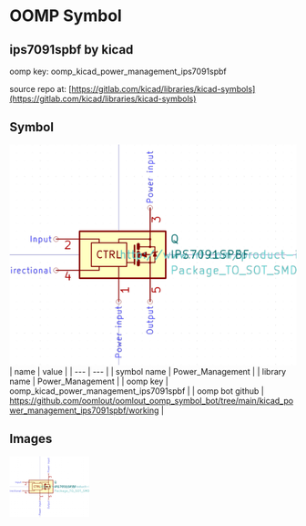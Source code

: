 # OOMP Symbol  
## ips7091spbf  by kicad  
  
oomp key: oomp_kicad_power_management_ips7091spbf  
  
source repo at: [https://gitlab.com/kicad/libraries/kicad-symbols](https://gitlab.com/kicad/libraries/kicad-symbols)  
## Symbol  
  
[![working.png](working_600.png)](working.png)  
| name | value | 
| --- | --- | 
| symbol name | Power_Management | 
| library name | Power_Management | 
| oomp key | oomp_kicad_power_management_ips7091spbf | 
| oomp bot github | https://github.com/oomlout/oomlout_oomp_symbol_bot/tree/main/kicad_power_management_ips7091spbf/working | 
## Images  
  
[![working.png](working_140.png)](working.png)  
